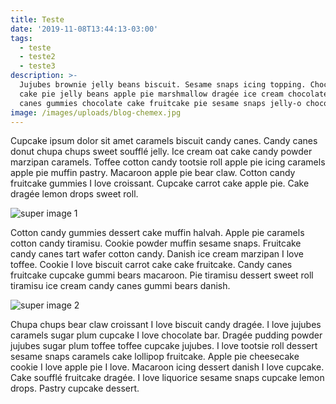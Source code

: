 ```yaml
---
title: Teste
date: '2019-11-08T13:44:13-03:00'
tags:
  - teste
  - teste2
  - teste3
description: >-
  Jujubes brownie jelly beans biscuit. Sesame snaps icing topping. Chocolate
  cake pie jelly beans apple pie marshmallow dragée ice cream chocolate. Candy
  canes gummies chocolate cake fruitcake pie sesame snaps jelly-o chocolate.
image: /images/uploads/blog-chemex.jpg
---
```

Cupcake ipsum dolor sit amet caramels biscuit candy canes. Candy canes donut chupa chups sweet soufflé jelly. Ice cream oat cake candy powder marzipan caramels. Toffee cotton candy tootsie roll apple pie icing caramels apple pie muffin pastry. Macaroon apple pie bear claw. Cotton candy fruitcake gummies I love croissant. Cupcake carrot cake apple pie. Cake dragée lemon drops sweet roll.

![super image 1](/images/uploads/blog-index.jpg)

Cotton candy gummies dessert cake muffin halvah. Apple pie caramels cotton candy tiramisu. Cookie powder muffin sesame snaps. Fruitcake candy canes tart wafer cotton candy. Danish ice cream marzipan I love toffee. Cookie I love biscuit carrot cake cake fruitcake. Candy canes fruitcake cupcake gummi bears macaroon. Pie tiramisu dessert sweet roll tiramisu ice cream candy canes gummi bears danish.

![super image 2](/images/uploads/blog-flavor_wheel.jpg)

Chupa chups bear claw croissant I love biscuit candy dragée. I love jujubes caramels sugar plum cupcake I love chocolate bar. Dragée pudding powder jujubes sugar plum toffee toffee cupcake jujubes. I love tootsie roll dessert sesame snaps caramels cake lollipop fruitcake. Apple pie cheesecake cookie I love apple pie I love. Macaroon icing dessert danish I love cupcake. Cake soufflé fruitcake dragée. I love liquorice sesame snaps cupcake lemon drops. Pastry cupcake dessert.
